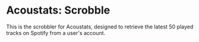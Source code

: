 # Acoustats: Scrobble

This is the scrobbler for Acoustats, designed to retrieve the latest 50
played tracks on Spotify from a user's account.
